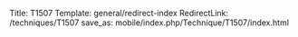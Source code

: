 Title: T1507
Template: general/redirect-index
RedirectLink: /techniques/T1507
save_as: mobile/index.php/Technique/T1507/index.html